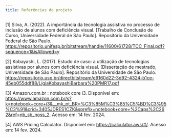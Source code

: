 ```yaml
---
title: Referências do projeto
---
```


[1] Silva, A. (2022). A importância da tecnologia assistiva no processo de inclusão de alunos com deficiência visual. [Trabalho de Conclusão de Curso, Universidade Federal de São Paulo]. Repositório da Universidade Federal de São Paulo. https://repositorio.unifesp.br/bitstream/handle/11600/61728/TCC_Final.pdf?sequence=1&isAllowed=y

[2] Kobayashi, L. (2017). Estudo de caso: a utilização de tecnologias assistivas por alunos com deficiência visual. [Dissertação de mestrado, Universidade de São Paulo]. Repositório da Universidade de São Paulo. https://repositorio.usp.br/directbitstream/e9160d22-3d92-4324-b1ce-45eb055ddf88/LigiaKobayashiBarbara%20PMR17.pdf

[3] Amazon.com.br : notebook core i3. Disponível em: https://www.amazon.com.br/s?k=notebook+core+i3&__mk_pt_BR=%C3%85M%C3%85%C5%BD%C3%95%C3%91&crid=3405JDRES1CZK&sprefix=notebook+core+%2Caps%2C262&ref=nb_sb_noss_2. Acesso em: 14 fev. 2024.

[4] AWS Pricing Calculator. Disponível em: https://calculator.aws/#/. Acesso em: 14 fev. 2024.

